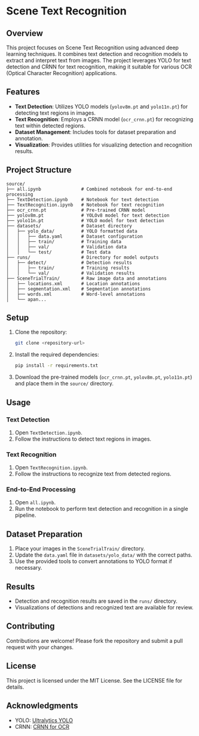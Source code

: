 # Scene Text Recognition

## Overview

This project focuses on Scene Text Recognition using advanced deep learning techniques. It combines text detection and recognition models to extract and interpret text from images. The project leverages YOLO for text detection and CRNN for text recognition, making it suitable for various OCR (Optical Character Recognition) applications.

## Features

- **Text Detection**: Utilizes YOLO models (`yolov8m.pt` and `yolo11n.pt`) for detecting text regions in images.
- **Text Recognition**: Employs a CRNN model (`ocr_crnn.pt`) for recognizing text within detected regions.
- **Dataset Management**: Includes tools for dataset preparation and annotation.
- **Visualization**: Provides utilities for visualizing detection and recognition results.

## Project Structure

```
source/
├── all.ipynb               # Combined notebook for end-to-end processing
├── TextDetection.ipynb     # Notebook for text detection
├── TextRecognition.ipynb   # Notebook for text recognition
├── ocr_crnn.pt             # Pre-trained CRNN model
├── yolov8m.pt              # YOLOv8 model for text detection
├── yolo11n.pt              # YOLO model for text detection
├── datasets/               # Dataset directory
│   ├── yolo_data/          # YOLO formatted data
│   │   ├── data.yaml       # Dataset configuration
│   │   ├── train/          # Training data
│   │   ├── val/            # Validation data
│   │   └── test/           # Test data
├── runs/                   # Directory for model outputs
│   ├── detect/             # Detection results
│   │   ├── train/          # Training results
│   │   └── val/            # Validation results
├── SceneTrialTrain/        # Raw image data and annotations
│   ├── locations.xml       # Location annotations
│   ├── segmentation.xml    # Segmentation annotations
│   ├── words.xml           # Word-level annotations
│   └── apan...
```

## Setup

1. Clone the repository:
   ```bash
   git clone <repository-url>
   ```
2. Install the required dependencies:
   ```bash
   pip install -r requirements.txt
   ```
3. Download the pre-trained models (`ocr_crnn.pt`, `yolov8m.pt`, `yolo11n.pt`) and place them in the `source/` directory.

## Usage

### Text Detection

1. Open `TextDetection.ipynb`.
2. Follow the instructions to detect text regions in images.

### Text Recognition

1. Open `TextRecognition.ipynb`.
2. Follow the instructions to recognize text from detected regions.

### End-to-End Processing

1. Open `all.ipynb`.
2. Run the notebook to perform text detection and recognition in a single pipeline.

## Dataset Preparation

1. Place your images in the `SceneTrialTrain/` directory.
2. Update the `data.yaml` file in `datasets/yolo_data/` with the correct paths.
3. Use the provided tools to convert annotations to YOLO format if necessary.

## Results

- Detection and recognition results are saved in the `runs/` directory.
- Visualizations of detections and recognized text are available for review.

## Contributing

Contributions are welcome! Please fork the repository and submit a pull request with your changes.

## License

This project is licensed under the MIT License. See the LICENSE file for details.

## Acknowledgments

- YOLO: [Ultralytics YOLO](https://github.com/ultralytics/yolov5)
- CRNN: [CRNN for OCR](https://github.com/meijieru/crnn.pytorch)
